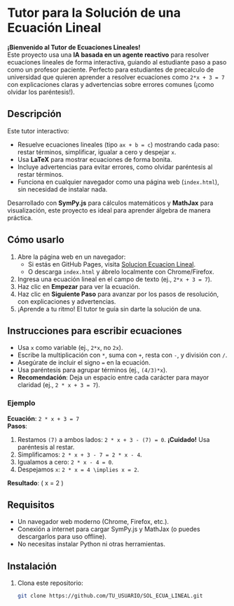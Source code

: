 # Tutor para la Solución de una Ecuación Lineal

**¡Bienvenido al Tutor de Ecuaciones Lineales!**  
Este proyecto usa una **IA basada en un agente reactivo** para resolver ecuaciones lineales de forma interactiva, guiando al estudiante paso a paso como un profesor paciente. Perfecto para estudiantes de precalculo de universidad que quieren aprender a resolver ecuaciones como `2*x + 3 = 7` con explicaciones claras y advertencias sobre errores comunes (¡como olvidar los paréntesis!).

## Descripción
Este tutor interactivo:
- Resuelve ecuaciones lineales (tipo `ax + b = c`) mostrando cada paso: restar términos, simplificar, igualar a cero y despejar `x`.
- Usa **LaTeX** para mostrar ecuaciones de forma bonita.
- Incluye advertencias para evitar errores, como olvidar paréntesis al restar términos.
- Funciona en cualquier navegador como una página web (`index.html`), sin necesidad de instalar nada.

Desarrollado con **SymPy.js** para cálculos matemáticos y **MathJax** para visualización, este proyecto es ideal para aprender álgebra de manera práctica.

## Cómo usarlo
1. Abre la página web en un navegador:
   - Si estás en GitHub Pages, visita [Solucion Ecuacion Lineal](https://github.com/faragodian/SOL_ECUA_LINEAL/).
   - O descarga `index.html` y ábrelo localmente con Chrome/Firefox.
2. Ingresa una ecuación lineal en el campo de texto (ej., `2*x + 3 = 7`).
3. Haz clic en **Empezar** para ver la ecuación.
4. Haz clic en **Siguiente Paso** para avanzar por los pasos de resolución, con explicaciones y advertencias.
5. ¡Aprende a tu ritmo! El tutor te guía sin darte la solución de una.

## Instrucciones para escribir ecuaciones
- Usa `x` como variable (ej., `2*x`, no `2x`).
- Escribe la multiplicación con `*`, suma con `+`, resta con `-`, y división con `/`.
- Asegúrate de incluir el signo `=` en la ecuación.
- Usa paréntesis para agrupar términos (ej., `(4/3)*x`).
- **Recomendación**: Deja un espacio entre cada carácter para mayor claridad (ej., `2 * x + 3 = 7`).

### Ejemplo
**Ecuación**: `2 * x + 3 = 7`  
**Pasos**:
1. Restamos `(7)` a ambos lados: `2 * x + 3 - (7) = 0`. **¡Cuidado!** Usa paréntesis al restar.
2. Simplificamos: `2 * x + 3 - 7 = 2 * x - 4`.
3. Igualamos a cero: `2 * x - 4 = 0`.
4. Despejamos `x`: `2 * x = 4 \implies x = 2`.

**Resultado**: \( x = 2 \)

## Requisitos
- Un navegador web moderno (Chrome, Firefox, etc.).
- Conexión a internet para cargar SymPy.js y MathJax (o puedes descargarlos para uso offline).
- No necesitas instalar Python ni otras herramientas.

## Instalación
1. Clona este repositorio:
   ```bash
   git clone https://github.com/TU_USUARIO/SOL_ECUA_LINEAL.git
